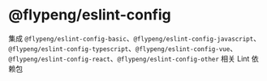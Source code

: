 # @flypeng/eslint-config

集成 `@flypeng/eslint-config-basic`、`@flypeng/eslint-config-javascript`、`@flypeng/eslint-config-typescript`、`@flypeng/eslint-config-vue`、`@flypeng/eslint-config-react`、`@flypeng/eslint-config-other` 相关 Lint 依赖包